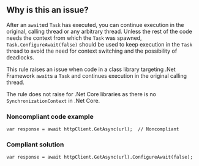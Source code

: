 ## Why is this an issue?
 
After an `await`ed `Task` has executed, you can continue execution in the original, calling thread or any arbitrary thread. Unless the rest of the code needs the context from which the `Task` was spawned, `Task.ConfigureAwait(false)` should be used to keep execution in the `Task` thread to avoid the need for context switching and the possibility of deadlocks.
 
This rule raises an issue when code in a class library targeting .Net Framework `await`s a `Task` and continues execution in the original calling thread.
 
The rule does not raise for .Net Core libraries as there is no `SynchronizationContext` in .Net Core.
 
### Noncompliant code example

    var response = await httpClient.GetAsync(url);  // Noncompliant

### Compliant solution

    var response = await httpClient.GetAsync(url).ConfigureAwait(false);